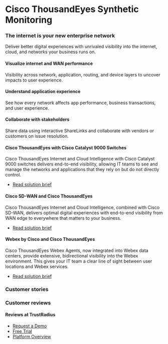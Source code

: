 # Cisco ThousandEyes Synthetic Monitoring

### The internet is your new enterprise network

Deliver better digital experiences with unrivaled visibility into the internet, cloud, and networks your business runs on.

#### Visualize internet and WAN performance

Visibility across network, application, routing, and device layers to uncover impacts to user experience.

#### Understand application experience

See how every network affects app performance, business transactions, and user experience.

#### Collaborate with stakeholders

Share data using interactive ShareLinks and collaborate with vendors or customers on issue resolution.

#### Cisco ThousandEyes with Cisco Catalyst 9000 Switches

Cisco ThousandEyes Internet and Cloud Intelligence with Cisco Catalyst 9000 switches delivers end-to-end visibility, allowing IT teams to see and manage the networks and applications that they rely on but do not directly control.

* [Read solution brief](https://www.thousandeyes.com/resources/cisco-catalyst-9000-solution-brief?utm\_source=cisco\&utm\_medium=referral\&utm\_campaign=cisco\_te\_webpage)

#### Cisco SD-WAN and Cisco ThousandEyes

Cisco ThousandEyes Internet and Cloud Intelligence, combined with Cisco SD-WAN, delivers optimal digital experiences with end-to-end visibility from WAN edge to everywhere that matters to your business.

* [Read solution brief](https://www.thousandeyes.com/resources/cisco-sdwan-solution-brief?utm\_source=cisco\&utm\_medium=referral\&utm\_campaign=cisco\_te\_webpage)

#### Webex by Cisco and Cisco ThousandEyes

Cisco ThousandEyes Webex Agents, now integrated into Webex data centers, provide extensive, bidirectional visibility into the Webex environment. This gives your IT team a clear line of sight between user locations and Webex services.

* [Read solution brief](https://www.thousandeyes.com/resources/webex-monitoring-solution-brief?utm\_source=cisco\&utm\_medium=referral\&utm\_campaign=cisco\_te\_webpage)

### Customer stories

### Customer reviews

#### Reviews at TrustRadius



* [Request a Demo](https://www.thousandeyes.com/request-demo/?utm\_source=cisco\&utm\_medium=referral\&utm\_campaign=cisco\_te\_webpage)
* [Free Trial](https://www.thousandeyes.com/signup/?utm\_source=cisco\&utm\_medium=referral\&utm\_campaign=trial\_signup\_cisco\_te)
* [Platform Overview](https://www.thousandeyes.com/product/platform?utm\_source=cisco\&utm\_medium=referral\&utm\_campaign=cisco\_te\_webpage)
